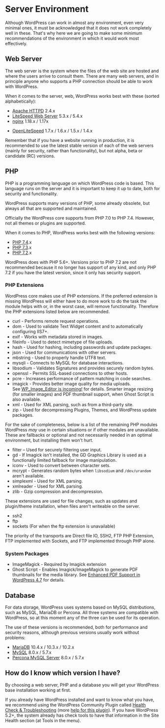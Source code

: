 # Server Environment

Although WordPress can work in almost any environment, even very minimal ones, it must be acknowledged that it does not work completely well in these. That's why here we are going to make some minimum recommendations of the environment in which it would work most effectively.

## Web Server

The web server is the system where the files of the web site are hosted and where the users arrive to consult them. There are many web servers, and in principle anyone who supports a PHP connection should be able to work with WordPress.

When it comes to the server, web, WordPress works best with these (sorted alphabetically):

* [Apache HTTPD](https://httpd.apache.org/) 2.4.x
* [LiteSpeed Web Server](https://www.litespeedtech.com/products/litespeed-web-server) 5.3.x / 5.4.x
* [nginx](https://nginx.org/) 1.18.x / 1.17x
+ [OpenLiteSpeed](https://openlitespeed.org/) 1.7.x / 1.6.x / 1.5.x / 1.4.x

Remember that if you have a website running in production, it is recommended to use the latest stable version of each of the web servers (mainly for security, rather than functionality), but not alpha, beta or candidate (RC) versions.

## PHP

PHP is a programming language on which WordPress code is based. This language runs on the server and it is important to keep it up to date, both for security and functionality.

WordPress supports many versions of PHP, some already obsolete, but always all that are supported and maintained.

Officially the WordPress core supports from PHP 7.0 to PHP 7.4. However, not all themes or plugins are supported.

When it comes to PHP, WordPress works best with the following versions:

* [PHP 7.4](https://www.php.net/ChangeLog-7.php#PHP_7_4).x
* [PHP 7.3](https://www.php.net/ChangeLog-7.php#PHP_7_3).x
* [PHP 7.2](https://www.php.net/ChangeLog-7.php#PHP_7_2).x

WordPress does with PHP 5.6+. Versions prior to PHP 7.2 are not recommended because it no longer has support of any kind, and only PHP 7.2 if you have the latest version, since it only has security support.

### PHP Extensions

WordPress core makes use of PHP extensions. If the preferred extension is missing WordPress will either have to do more work to do the task the module helps with or, in the worst case, will remove functionality. Therefore the PHP extensions listed below are recommended.

*   curl - Performs remote request operations.
*   dom - Used to validate Text Widget content and to automatically configuring IIS7+.
*   exif - Works with metadata stored in images.
*   fileinfo - Used to detect mimetype of file uploads.
*   hash - Used for hashing, including passwords and update packages.
*   json - Used for communications with other servers.
*   mbstring - Used to properly handle UTF8 text.
*   mysqli - Connects to MySQL for database interactions.
*   libsodium - Validates Signatures and provides securely random bytes.
*   openssl - Permits SSL-based connections to other hosts.
*   pcre - Increases performance of pattern matching in code searches.
*   imagick - Provides better image quality for media uploads. See [WP\_Image\_Editor is incoming!](https://make.wordpress.org/core/2012/12/06/wp_image_editor-is-incoming/) for details. Smarter image resizing (for smaller images) and PDF thumbnail support, when Ghost Script is also available.
*   xml - Used for XML parsing, such as from a third-party site.
*   zip - Used for decompressing Plugins, Themes, and WordPress update packages.

For the sake of completeness, below is a list of the remaining PHP modules WordPress _may_ use in certain situations or if other modules are unavailable. These are fallbacks or optional and not necessarily needed in an optimal environment, but installing them won't hurt.

*   filter – Used for securely filtering user input.
*   gd - If Imagick isn't installed, the GD Graphics Library is used as a functionally limited fallback for image manipulation.
*   iconv - Used to convert between character sets.
*   mcrypt - Generates random bytes when `libsodium` and `/dev/urandom` aren't available.
*   simplexml - Used for XML parsing.
*   xmlreader - Used for XML parsing.
*   zlib - Gzip compression and decompression.

These extensions are used for file changes, such as updates and plugin/theme installation, when files aren't writeable on the server.

*   ssh2
*   ftp
*   sockets (For when the ftp extension is unavailable)

The priority of the transports are Direct file IO, SSH2, FTP PHP Extension, FTP implemented with Sockets, and FTP implemented through PHP alone.

### System Packages

*   ImageMagick - Required by Imagick extension
*   Ghost Script - Enables Imagick/ImageMagick to generate PDF thumbnails for the media library. See [Enhanced PDF Support in WordPress 4.7](https://make.wordpress.org/core/2016/11/15/enhanced-pdf-support-4-7/) for details.

## Database

For data storage, WordPress uses systems based on MySQL distributions, such as MySQL, MariaDB or Percona. All three systems are compatible with WordPress, so at this moment any of the three can be used for its operation.

The use of these versions is recommended, both for performance and security reasons, although previous versions usually work without problems:

* [MariaDB](https://mariadb.org/) 10.4.x / 10.3.x / 10.2.x
* [MySQL](https://dev.mysql.com/downloads/mysql/) 8.0.x / 5.7.x
* [Percona MySQL Server](https://www.percona.com/software/mysql-database/percona-server) 8.0.x / 5.7.x

## How do I know which version I have?

By choosing a web server, PHP and a database you will get your WordPress base installation working at first.

If you already have WordPress installed and want to know what you have, we recommend using the WordPress Community Plugin called [Health Check & Troubleshooting](https://wordpress.org/plugins/health-check/) (more [help for this plugin](https://make.wordpress.org/support/handbook/appendix/troubleshooting-using-the-health-check/)). If you have WordPress 5.2+, the system already has check tools to have that information in the Site Health section (at Tools in the menu).